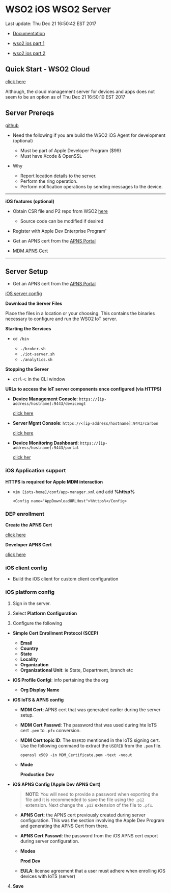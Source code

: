 # WSO2 iOS WSO2 Server
Last update: Thu Dec 21 16:50:42 EST 2017

-   [Documentation](https://wso2.com/wso2-documentation)

-   [wso2 ios part 1](https://wso2.com/library/articles/2014/03/managing-ios-devices-with-wso2-enterprise-mobility-manager-part-1-0/)

-   [wso2 ios part 2](https://wso2.com/library/articles/2014/03/managing-ios-devices-with-wso2-emm-part-2/#top) 

## Quick Start - WSO2 Cloud

[click here](https://docs.wso2.com/display/IoTS310/iOS+Device)

Although, the cloud management server for devices and apps does not seem to be
an option as of Thu Dec 21 16:50:10 EST 2017

## Server Prereqs

[github](https://github.com/wso2/product-iots)

-   Need the following if you are build the WSO2 iOS Agent for development (optional)

    -   Must be part of Apple Developer Program ($99)
    -   Must have Xcode & OpenSSL

-   Why

    -   Report location details to the server.
    -   Perform the ring operation.
    -   Perform notification operations by sending messages to the device.

---

**iOS features (optional)**

-   Obtain CSR file and P2 repo from WSO2
    [here](https://wso2.com/products/iot-server/ios/)

    -   Source code can be modified if desired

-   Register with Apple Dev Enterprise Program'

-   Get an APNS cert from the [APNS Portal](https://idmsa.apple.com/IDMSWebAuth/login?appIdKey=3fbfc9ad8dfedeb78be1d37f6458e72adc3160d1ad5b323a9e5c5eb2f8e7e3e2&rv=2)

-   [MDM APNS
    Cert](https://docs.wso2.com/display/IoTS310/Generating+an+MDM+APNS+Certificate)

---

## Server Setup

 -   Get an APNS cert from the [APNS Portal](https://idmsa.apple.com/IDMSWebAuth/login?appIdKey=3fbfc9ad8dfedeb78be1d37f6458e72adc3160d1ad5b323a9e5c5eb2f8e7e3e2&rv=2) 

[iOS server config](https://docs.wso2.com/display/IoTS310/iOS+Server+Configurations)

**Download the Server Files**

Place the files in a location or your choosing. This contains the binaries
necessary to configure and run the WSO2 IoT server.

**Starting the Services** 

-   `cd /bin`

    -   `./broker.sh`
    -   `./iot-server.sh`
    -   `./analytics.sh`

**Stopping the Server**

-   `ctrl-C` in the CLI window

**URLs to access the IoT server components once configured (via HTTPS)**

-   **Device Management Console**: `https://[ip-address/hostname]:9443/devicemgt` 

    [click here](https://docs.wso2.com/display/IoTS310/Accessing+the+WSO2+IoT+Server+Consoles#AccessingtheWSO2IoTServerConsoles-AccessingtheDeviceManagementConsole)

-   **Server Mgmt Console**: `https://<[ip-address/hostname]:9443/carbon`

    [click
    here](https://docs.wso2.com/display/IoTS310/Accessing+the+WSO2+IoT+Server+Consoles#AccessingtheWSO2IoTServerConsoles-AccessingtheWSO2IoTServerManagementConsole)

-   **Device Monitoring Dashboard**: `https://[ip-address/hostname]:9443/portal`

    [click
    her](https://docs.wso2.com/display/IoTS310/Accessing+the+WSO2+IoT+Server+Consoles#AccessingtheWSO2IoTServerConsoles-AccessingtheDataAnalyticsServerConsole)

### iOS Application support 

**HTTPS is required for Apple MDM interaction**

-   `vim [iots-home]/conf/app-manager.xml` and add **%httsp%**

        <Config name="AppDownloadURLHost">%https%</Config>    

### DEP enrollment

**Create the APNS Cert**

[click here](https://idmsa.apple.com/IDMSWebAuth/login?appIdKey=3fbfc9ad8dfedeb78be1d37f6458e72adc3160d1ad5b323a9e5c5eb2f8e7e3e2&rv=2)

**Developer APNS Cert**

[click
here](https://idmsa.apple.com/IDMSWebAuth/login?appIdKey=891bd3417a7776362562d2197f89480a8547b108fd934911bcbea0110d07f757&path=%2Faccount%2F&rv=1)

### iOS client config

-   Build the iOS client for custom client configuration

### iOS platform config

1.  Sign in the server.

2.  Select **Platform Configuration**

3.  Configure the following

-   **Simple Cert Enrollment Protocol (SCEP)**

    -   **Email**
    -   **Country**
    -   **State**
    -   **Locality**
    -   **Organization**
    -   **Organizational Unit**: ie State, Department, branch etc

-   **iOS Profile Confgi**: info pertaining the the org

    -   **Org Display Name**

-   **iOS IoTS & APNS config**

    -   **MDM Cert**: APNS cert that was generated earlier during the server
        setup.
    -   **MDM Cert Passwd**: The password that was used during hte IoTS cert
        `.pem` to `.pfx` conversion.
    -   **MDM Cert topic ID**: The `USERID` mentioned in the IoTS signing cert.
        Use the following command to extract the `USERID` from the `.pem` file.

        `openssl x509 -in MDM_Certificate.pem -text -noout`
    -   **Mode**

        **Production**
        **Dev**

-   **iOS APNS Config (Apple Dev APNS Cert)**

    > **NOTE**: You will need to provide a password when exporting the file 
    > and it is recommended to save the file using the `.p12` extension. Next change 
    > the `.p12` extension of the file to `.pfx`.

    -   **APNS Cert**: the APNS cert previously created during server
        configuration. This was the section involving the Apple Dev Program and
        generating the APNS Cert from there.
    -   **APNS Cert Passwd**: the password from the iOS APNS cert export during
        server configuration.
    -   **Modes**

        **Prod**
        **Dev**

    -   **EULA**: license agreement that a user must adhere when enrolling iOS
        devices with IoTS (server)

4.  **Save**

